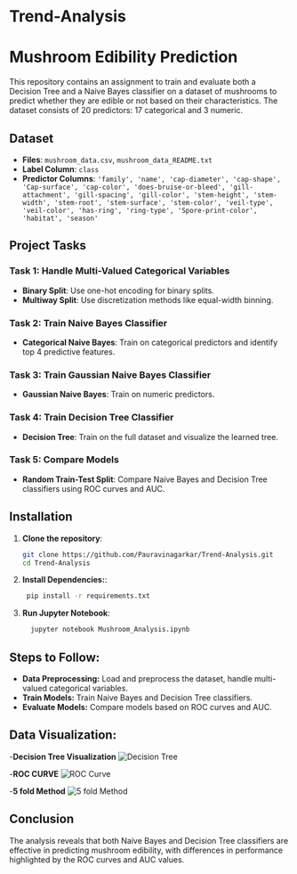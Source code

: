 # Trend-Analysis
# Mushroom Edibility Prediction

This repository contains an assignment to train and evaluate both a Decision Tree and a Naive Bayes classifier on a dataset of mushrooms to predict whether they are edible or not based on their characteristics. The dataset consists of 20 predictors: 17 categorical and 3 numeric.

## Dataset

- **Files**: `mushroom_data.csv`, `mushroom_data_README.txt`
- **Label Column**: `class`
- **Predictor Columns**: `'family', 'name', 'cap-diameter', 'cap-shape', 'Cap-surface', 'cap-color', 'does-bruise-or-bleed', 'gill-attachment', 'gill-spacing', 'gill-color', 'stem-height', 'stem-width', 'stem-root', 'stem-surface', 'stem-color', 'veil-type', 'veil-color', 'has-ring', 'ring-type', 'Spore-print-color', 'habitat', 'season'`

## Project Tasks

### Task 1: Handle Multi-Valued Categorical Variables

- **Binary Split**: Use one-hot encoding for binary splits.
- **Multiway Split**: Use discretization methods like equal-width binning.

### Task 2: Train Naive Bayes Classifier

- **Categorical Naive Bayes**: Train on categorical predictors and identify top 4 predictive features.

### Task 3: Train Gaussian Naive Bayes Classifier

- **Gaussian Naive Bayes**: Train on numeric predictors.

### Task 4: Train Decision Tree Classifier

- **Decision Tree**: Train on the full dataset and visualize the learned tree.

### Task 5: Compare Models

- **Random Train-Test Split**: Compare Naive Bayes and Decision Tree classifiers using ROC curves and AUC.

## Installation

1. **Clone the repository**:

   ```bash
   git clone https://github.com/Pauravinagarkar/Trend-Analysis.git
   cd Trend-Analysis

2. **Install Dependencies:**:

   ```bash
    pip install -r requirements.txt

3. **Run Jupyter Notebook**:
    ```bash
      jupyter notebook Mushroom_Analysis.ipynb

## Steps to Follow:

 - **Data Preprocessing:**  Load and preprocess the dataset, handle multi-valued categorical variables.
 - **Train Models:** Train Naive Bayes and Decision Tree classifiers.
 - **Evaluate Models:** Compare models based on ROC curves and AUC. 

## Data Visualization:

-**Decision Tree Visualization**
![Decision Tree](images/Decision_Tree.png)

-**ROC CURVE**
![ROC Curve](images/ROC_Curve.png)


-**5 fold Method**
![5 fold Method](images/5_fold_method.png)

## Conclusion
The analysis reveals that both Naive Bayes and Decision Tree classifiers are effective in predicting mushroom edibility, with differences in performance highlighted by the ROC curves and AUC values.

   
